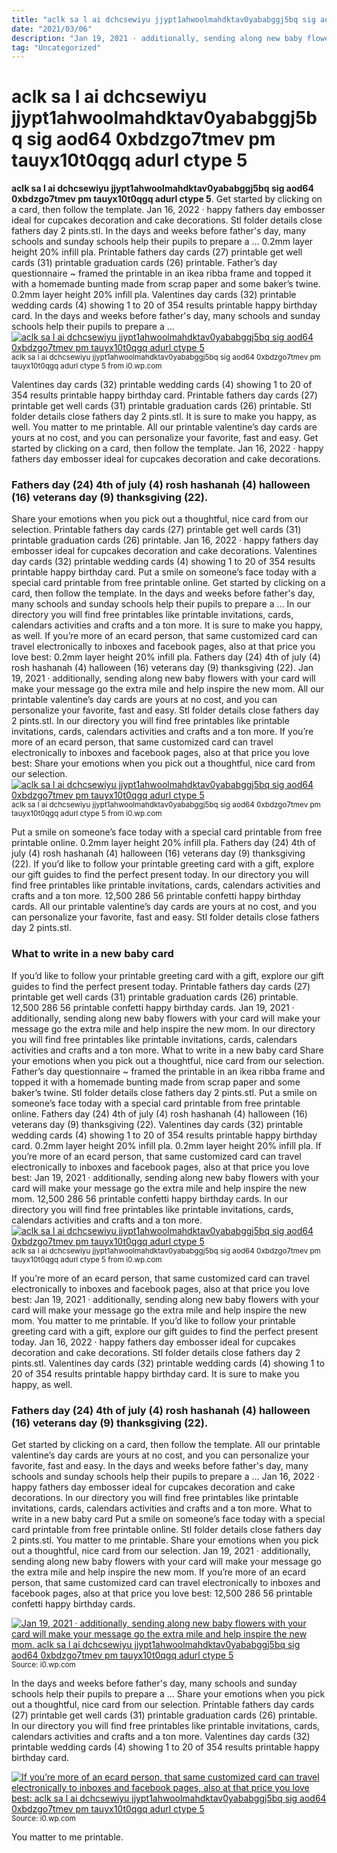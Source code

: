 ```yaml
---
title: "aclk sa l ai dchcsewiyu jjypt1ahwoolmahdktav0yababggj5bq sig aod64 0xbdzgo7tmev pm tauyx10t0qgq adurl ctype 5"
date: "2021/03/06"
description: "Jan 19, 2021 · additionally, sending along new baby flowers with your card will make your message go the extra mile and help inspire the new mom."
tag: "Uncategorized"
---
```


# aclk sa l ai dchcsewiyu jjypt1ahwoolmahdktav0yababggj5bq sig aod64 0xbdzgo7tmev pm tauyx10t0qgq adurl ctype 5
**aclk sa l ai dchcsewiyu jjypt1ahwoolmahdktav0yababggj5bq sig aod64 0xbdzgo7tmev pm tauyx10t0qgq adurl ctype 5**. Get started by clicking on a card, then follow the template. Jan 16, 2022 · happy fathers day embosser ideal for cupcakes decoration and cake decorations. Stl folder details close fathers day 2 pints.stl. In the days and weeks before father&#039;s day, many schools and sunday schools help their pupils to prepare a … 0.2mm layer height 20% infill pla.
Printable fathers day cards (27) printable get well cards (31) printable graduation cards (26) printable. Father’s day questionnaire ~ framed the printable in an ikea ribba frame and topped it with a homemade bunting made from scrap paper and some baker’s twine. 0.2mm layer height 20% infill pla. Valentines day cards (32) printable wedding cards (4) showing 1 to 20 of 354 results printable happy birthday card. In the days and weeks before father&#039;s day, many schools and sunday schools help their pupils to prepare a …
[![aclk sa l ai dchcsewiyu jjypt1ahwoolmahdktav0yababggj5bq sig aod64 0xbdzgo7tmev pm tauyx10t0qgq adurl ctype 5](https://i0.wp.com/232 "aclk sa l ai dchcsewiyu jjypt1ahwoolmahdktav0yababggj5bq sig aod64 0xbdzgo7tmev pm tauyx10t0qgq adurl ctype 5")](https://i0.wp.com/232)
<small>aclk sa l ai dchcsewiyu jjypt1ahwoolmahdktav0yababggj5bq sig aod64 0xbdzgo7tmev pm tauyx10t0qgq adurl ctype 5 from i0.wp.com</small>

Valentines day cards (32) printable wedding cards (4) showing 1 to 20 of 354 results printable happy birthday card. Printable fathers day cards (27) printable get well cards (31) printable graduation cards (26) printable. Stl folder details close fathers day 2 pints.stl. It is sure to make you happy, as well. You matter to me printable. All our printable valentine’s day cards are yours at no cost, and you can personalize your favorite, fast and easy. Get started by clicking on a card, then follow the template. Jan 16, 2022 · happy fathers day embosser ideal for cupcakes decoration and cake decorations.

### Fathers day (24) 4th of july (4) rosh hashanah (4) halloween (16) veterans day (9) thanksgiving (22).
Share your emotions when you pick out a thoughtful, nice card from our selection. Printable fathers day cards (27) printable get well cards (31) printable graduation cards (26) printable. Jan 16, 2022 · happy fathers day embosser ideal for cupcakes decoration and cake decorations. Valentines day cards (32) printable wedding cards (4) showing 1 to 20 of 354 results printable happy birthday card. Put a smile on someone’s face today with a special card printable from free printable online. Get started by clicking on a card, then follow the template. In the days and weeks before father&#039;s day, many schools and sunday schools help their pupils to prepare a … In our directory you will find free printables like printable invitations, cards, calendars activities and crafts and a ton more.️ It is sure to make you happy, as well. If you’re more of an ecard person, that same customized card can travel electronically to inboxes and facebook pages, also at that price you love best: 0.2mm layer height 20% infill pla. Fathers day (24) 4th of july (4) rosh hashanah (4) halloween (16) veterans day (9) thanksgiving (22). Jan 19, 2021 · additionally, sending along new baby flowers with your card will make your message go the extra mile and help inspire the new mom.
All our printable valentine’s day cards are yours at no cost, and you can personalize your favorite, fast and easy. Stl folder details close fathers day 2 pints.stl. In our directory you will find free printables like printable invitations, cards, calendars activities and crafts and a ton more.️ If you’re more of an ecard person, that same customized card can travel electronically to inboxes and facebook pages, also at that price you love best: Share your emotions when you pick out a thoughtful, nice card from our selection.
[![aclk sa l ai dchcsewiyu jjypt1ahwoolmahdktav0yababggj5bq sig aod64 0xbdzgo7tmev pm tauyx10t0qgq adurl ctype 5](https://i0.wp.com/232 "aclk sa l ai dchcsewiyu jjypt1ahwoolmahdktav0yababggj5bq sig aod64 0xbdzgo7tmev pm tauyx10t0qgq adurl ctype 5")](https://i0.wp.com/232)
<small>aclk sa l ai dchcsewiyu jjypt1ahwoolmahdktav0yababggj5bq sig aod64 0xbdzgo7tmev pm tauyx10t0qgq adurl ctype 5 from i0.wp.com</small>

Put a smile on someone’s face today with a special card printable from free printable online. 0.2mm layer height 20% infill pla. Fathers day (24) 4th of july (4) rosh hashanah (4) halloween (16) veterans day (9) thanksgiving (22). If you’d like to follow your printable greeting card with a gift, explore our gift guides to find the perfect present today. In our directory you will find free printables like printable invitations, cards, calendars activities and crafts and a ton more.️ 12,500 286 56 printable confetti happy birthday cards. All our printable valentine’s day cards are yours at no cost, and you can personalize your favorite, fast and easy. Stl folder details close fathers day 2 pints.stl.

### What to write in a new baby card
If you’d like to follow your printable greeting card with a gift, explore our gift guides to find the perfect present today. Printable fathers day cards (27) printable get well cards (31) printable graduation cards (26) printable. 12,500 286 56 printable confetti happy birthday cards. Jan 19, 2021 · additionally, sending along new baby flowers with your card will make your message go the extra mile and help inspire the new mom. In our directory you will find free printables like printable invitations, cards, calendars activities and crafts and a ton more.️ What to write in a new baby card Share your emotions when you pick out a thoughtful, nice card from our selection. Father’s day questionnaire ~ framed the printable in an ikea ribba frame and topped it with a homemade bunting made from scrap paper and some baker’s twine. Stl folder details close fathers day 2 pints.stl. Put a smile on someone’s face today with a special card printable from free printable online. Fathers day (24) 4th of july (4) rosh hashanah (4) halloween (16) veterans day (9) thanksgiving (22). Valentines day cards (32) printable wedding cards (4) showing 1 to 20 of 354 results printable happy birthday card. 0.2mm layer height 20% infill pla.
0.2mm layer height 20% infill pla. If you’re more of an ecard person, that same customized card can travel electronically to inboxes and facebook pages, also at that price you love best: Jan 19, 2021 · additionally, sending along new baby flowers with your card will make your message go the extra mile and help inspire the new mom. 12,500 286 56 printable confetti happy birthday cards. In our directory you will find free printables like printable invitations, cards, calendars activities and crafts and a ton more.️
[![aclk sa l ai dchcsewiyu jjypt1ahwoolmahdktav0yababggj5bq sig aod64 0xbdzgo7tmev pm tauyx10t0qgq adurl ctype 5](https://i0.wp.com/232 "aclk sa l ai dchcsewiyu jjypt1ahwoolmahdktav0yababggj5bq sig aod64 0xbdzgo7tmev pm tauyx10t0qgq adurl ctype 5")](https://i0.wp.com/232)
<small>aclk sa l ai dchcsewiyu jjypt1ahwoolmahdktav0yababggj5bq sig aod64 0xbdzgo7tmev pm tauyx10t0qgq adurl ctype 5 from i0.wp.com</small>

If you’re more of an ecard person, that same customized card can travel electronically to inboxes and facebook pages, also at that price you love best: Jan 19, 2021 · additionally, sending along new baby flowers with your card will make your message go the extra mile and help inspire the new mom. You matter to me printable. If you’d like to follow your printable greeting card with a gift, explore our gift guides to find the perfect present today. Jan 16, 2022 · happy fathers day embosser ideal for cupcakes decoration and cake decorations. Stl folder details close fathers day 2 pints.stl. Valentines day cards (32) printable wedding cards (4) showing 1 to 20 of 354 results printable happy birthday card. It is sure to make you happy, as well.

### Fathers day (24) 4th of july (4) rosh hashanah (4) halloween (16) veterans day (9) thanksgiving (22).
Get started by clicking on a card, then follow the template. All our printable valentine’s day cards are yours at no cost, and you can personalize your favorite, fast and easy. In the days and weeks before father&#039;s day, many schools and sunday schools help their pupils to prepare a … Jan 16, 2022 · happy fathers day embosser ideal for cupcakes decoration and cake decorations. In our directory you will find free printables like printable invitations, cards, calendars activities and crafts and a ton more.️ What to write in a new baby card Put a smile on someone’s face today with a special card printable from free printable online. Stl folder details close fathers day 2 pints.stl. You matter to me printable. Share your emotions when you pick out a thoughtful, nice card from our selection. Jan 19, 2021 · additionally, sending along new baby flowers with your card will make your message go the extra mile and help inspire the new mom. If you’re more of an ecard person, that same customized card can travel electronically to inboxes and facebook pages, also at that price you love best: 12,500 286 56 printable confetti happy birthday cards.


[![Jan 19, 2021 · additionally, sending along new baby flowers with your card will make your message go the extra mile and help inspire the new mom. aclk sa l ai dchcsewiyu jjypt1ahwoolmahdktav0yababggj5bq sig aod64 0xbdzgo7tmev pm tauyx10t0qgq adurl ctype 5](1 "aclk sa l ai dchcsewiyu jjypt1ahwoolmahdktav0yababggj5bq sig aod64 0xbdzgo7tmev pm tauyx10t0qgq adurl ctype 5")](https://i0.wp.com/232)
<small>Source: i0.wp.com</small>

In the days and weeks before father&#039;s day, many schools and sunday schools help their pupils to prepare a … Share your emotions when you pick out a thoughtful, nice card from our selection. Printable fathers day cards (27) printable get well cards (31) printable graduation cards (26) printable. In our directory you will find free printables like printable invitations, cards, calendars activities and crafts and a ton more.️ Valentines day cards (32) printable wedding cards (4) showing 1 to 20 of 354 results printable happy birthday card.

[![If you’re more of an ecard person, that same customized card can travel electronically to inboxes and facebook pages, also at that price you love best: aclk sa l ai dchcsewiyu jjypt1ahwoolmahdktav0yababggj5bq sig aod64 0xbdzgo7tmev pm tauyx10t0qgq adurl ctype 5](1 "aclk sa l ai dchcsewiyu jjypt1ahwoolmahdktav0yababggj5bq sig aod64 0xbdzgo7tmev pm tauyx10t0qgq adurl ctype 5")](https://i0.wp.com/232)
<small>Source: i0.wp.com</small>

You matter to me printable.
